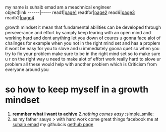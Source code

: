 my name is suhaib emad am a meachnical engineer  
object|link
------|-----
read1|[page1](https://suhaib079.github.io/readme.md/read1)
readfor|[page2](https://suhaib079.github.io/readme.md/readfor)
read6|[page3](https://suhaib079.github.io/readme.md/read6)
readb2|[page4](https://suhaib079.github.io/readme.md/readb2)

growth mindset 
it mean that  fundamental abilities can be developed through perseverance and effort by samply keep learing with an open mind and working hard and dont anything let you down 
of coures u gonna face alot of challnges for example when you not in the right mind set and has a proplem it wont be easy for you to slove and u  immediately goona quet 
so when you try to fix your problem make sure to be in the right mind set 
so to make sure u r on the right way u need to make alot of effort work really hard to slove ur problem all these would help with another problem which is  Criticism from everyone around you 
# so how to keep myself in a growth mindset 
1. **remmber what i want to achive** 
2.*nothing comes easy* :simple_smile:
3. as my father sauys > with hard work  come great things 
facebook me at [suhaib emad](https://www.facebook.com/suhaib.emad.1)
my githubcis [gethub page](https://github.com/suhaib079)
